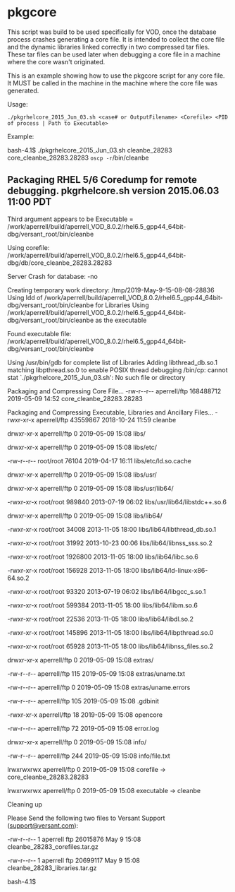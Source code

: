 # pkgcore

This script was build to be used specifically for VOD, once the database process crashes generating a core file. It is intended to collect the core file and the dynamic libraries linked correctly in two compressed tar files. These tar files can be used later when debugging a core file in a machine where the core wasn't originated.


This is an example showing how to use the pkgcore script for any core file. It MUST be called in the machine in the machine where the core file was generated.

Usage:

    ./pkgrhelcore_2015_Jun_03.sh <case# or OutputFilename> <Corefile> <PID of process | Path to Executable>

Example:

bash-4.1$ ./pkgrhelcore_2015_Jun_03.sh cleanbe_28283 core_cleanbe_28283.28283  `oscp -r`/bin/cleanbe

Packaging RHEL 5/6 Coredump for remote debugging.
  pkgrhelcore.sh version 2015.06.03 11:00 PDT
----------------------------------------------
Third argument appears to be Executable = /work/aperrell/build/aperrell_VOD_8.0.2/rhel6.5_gpp44_64bit-dbg/versant_root/bin/cleanbe

Using corefile: /work/aperrell/build/aperrell_VOD_8.0.2/rhel6.5_gpp44_64bit-dbg/db/core_cleanbe_28283.28283 


Server Crash for database:  -no

Creating temporary work directory: /tmp/2019-May-9-15-08-08-28836
Using ldd of /work/aperrell/build/aperrell_VOD_8.0.2/rhel6.5_gpp44_64bit-dbg/versant_root/bin/cleanbe for Libraries
Using /work/aperrell/build/aperrell_VOD_8.0.2/rhel6.5_gpp44_64bit-dbg/versant_root/bin/cleanbe as the executable

Found executable file: /work/aperrell/build/aperrell_VOD_8.0.2/rhel6.5_gpp44_64bit-dbg/versant_root/bin/cleanbe

Using /usr/bin/gdb for complete list of Libraries
Adding libthread_db.so.1 matching libpthread.so.0 to enable POSIX thread debugging
/bin/cp: cannot stat `./pkgrhelcore_2015_Jun_03.sh': No such file or directory

Packaging and Compressing Core File...
-rw-r--r-- aperrell/ftp 168488712 2019-05-09 14:52 core_cleanbe_28283.28283

Packaging and Compressing Executable, Libraries and Ancillary Files...
-rwxr-xr-x aperrell/ftp 43559867 2018-10-24 11:59 cleanbe

drwxr-xr-x aperrell/ftp        0 2019-05-09 15:08 libs/

drwxr-xr-x aperrell/ftp        0 2019-05-09 15:08 libs/etc/

-rw-r--r-- root/root       76104 2019-04-17 16:11 libs/etc/ld.so.cache

drwxr-xr-x aperrell/ftp        0 2019-05-09 15:08 libs/usr/

drwxr-xr-x aperrell/ftp        0 2019-05-09 15:08 libs/usr/lib64/

-rwxr-xr-x root/root      989840 2013-07-19 06:02 libs/usr/lib64/libstdc++.so.6

drwxr-xr-x aperrell/ftp        0 2019-05-09 15:08 libs/lib64/

-rwxr-xr-x root/root       34008 2013-11-05 18:00 libs/lib64/libthread_db.so.1

-rwxr-xr-x root/root       31992 2013-10-23 00:06 libs/lib64/libnss_sss.so.2

-rwxr-xr-x root/root     1926800 2013-11-05 18:00 libs/lib64/libc.so.6

-rwxr-xr-x root/root      156928 2013-11-05 18:00 libs/lib64/ld-linux-x86-64.so.2

-rwxr-xr-x root/root       93320 2013-07-19 06:02 libs/lib64/libgcc_s.so.1

-rwxr-xr-x root/root      599384 2013-11-05 18:00 libs/lib64/libm.so.6

-rwxr-xr-x root/root       22536 2013-11-05 18:00 libs/lib64/libdl.so.2

-rwxr-xr-x root/root      145896 2013-11-05 18:00 libs/lib64/libpthread.so.0

-rwxr-xr-x root/root       65928 2013-11-05 18:00 libs/lib64/libnss_files.so.2

drwxr-xr-x aperrell/ftp        0 2019-05-09 15:08 extras/

-rw-r--r-- aperrell/ftp      115 2019-05-09 15:08 extras/uname.txt

-rw-r--r-- aperrell/ftp        0 2019-05-09 15:08 extras/uname.errors

-rw-r--r-- aperrell/ftp      105 2019-05-09 15:08 .gdbinit

-rwxr-xr-x aperrell/ftp       18 2019-05-09 15:08 opencore

-rw-r--r-- aperrell/ftp       72 2019-05-09 15:08 error.log

drwxr-xr-x aperrell/ftp        0 2019-05-09 15:08 info/

-rw-r--r-- aperrell/ftp      244 2019-05-09 15:08 info/file.txt

lrwxrwxrwx aperrell/ftp      0 2019-05-09 15:08 corefile -> core_cleanbe_28283.28283

lrwxrwxrwx aperrell/ftp      0 2019-05-09 15:08 executable -> cleanbe

Cleaning up

Please Send the following two files to Versant Support (support@versant.com):

-rw-r--r-- 1 aperrell ftp 26015876 May  9 15:08 cleanbe_28283_corefiles.tar.gz

-rw-r--r-- 1 aperrell ftp 20699117 May  9 15:08 cleanbe_28283_libraries.tar.gz

bash-4.1$ 


